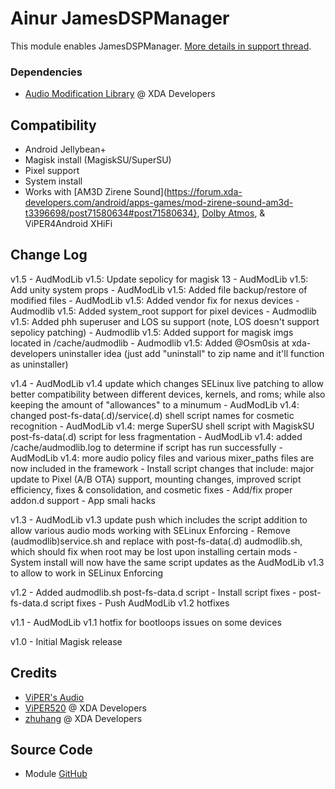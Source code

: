 # Ainur JamesDSPManager
This module enables JamesDSPManager. [More details in support thread](https://forum.xda-developers.com/android/software/soundmod-ainur-audio-t3450516).

### Dependencies
* [Audio Modification Library](https://forum.xda-developers.com/apps/magisk/module-audio-modification-library-t3579612) @ XDA Developers

## Compatibility
* Android Jellybean+
* Magisk install (MagiskSU/SuperSU)
* Pixel support
* System install
* Works with [AM3D Zirene Sound](https://forum.xda-developers.com/android/apps-games/mod-zirene-sound-am3d-t3396698/post71580634#post71580634}, [Dolby Atmos](https://github.com/therealahrion/Dolby-Atmos-ZTE-Axon-7), & ViPER4Android XHiFi

## Change Log
v1.5
	- AudModLib v1.5: Update sepolicy for magisk 13
	- AudModLib v1.5: Add unity system props
	- AudModLib v1.5: Added file backup/restore of modified files
	- AudModLib v1.5: Added vendor fix for nexus devices
	- Audmodlib v1.5: Added system_root support for pixel devices
	- Audmodlib v1.5: Added phh superuser and LOS su support (note, LOS doesn't support sepolicy patching)
	- Audmodlib v1.5: Added support for magisk imgs located in /cache/audmodlib
	- Audmodlib v1.5: Added @Osm0sis at xda-developers uninstaller idea (just add "uninstall" to zip name and it'll function as uninstaller)

v1.4
	- AudModLib v1.4 update which changes SELinux live patching to allow better compatibility between different devices, kernels, and roms; while also keeping the amount of "allowances" to a minumum
	- AudModLib v1.4: changed post-fs-data(.d)/service(.d) shell script names for cosmetic recognition
	- AudModLib v1.4: merge SuperSU shell script with MagiskSU post-fs-data(.d) script for less fragmentation
	- AudModLib v1.4: added /cache/audmodlib.log to determine if script has run successfully
	- AudModLib v1.4: more audio policy files and various mixer_paths files are now included in the framework
	- Install script changes that include: major update to Pixel (A/B OTA) support, mounting changes, improved script efficiency, fixes & consolidation, and cosmetic fixes
	- Add/fix proper addon.d support
	- App smali hacks

v1.3
	- AudModLib v1.3 update push which includes the script addition to allow various audio mods working with SELinux Enforcing
	- Remove (audmodlib)service.sh and replace with post-fs-data(.d) audmodlib.sh, which should fix when root may be lost upon installing certain mods
	- System install will now have the same script updates as the AudModLib v1.3 to allow to work in SELinux Enforcing

v1.2
	- Added audmodlib.sh post-fs-data.d script
	- Install script fixes
	- post-fs-data.d script fixes
	- Push AudModLib v1.2 hotfixes

v1.1
	- AudModLib v1.1 hotfix for bootloops issues on some devices

v1.0
	- Initial Magisk release

## Credits
* [ViPER's Audio](http://vipersaudio.com/blog/)
* [ViPER520](http://vipersaudio.com/blog/) @ XDA Developers
* [zhuhang](https://forum.xda-developers.com/showthread.php?t=2191223) @ XDA Developers

## Source Code
* Module [GitHub](https://github.com/therealahrion/ViPER4Android-FX)